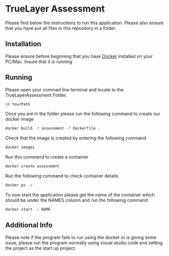 # TrueLayer Assessment

Please find below the instructions to run this application. Please also ensure that you have put all files in this repository in a folder.

## Installation

Please ensure before beginning that you have [Docker](https://www.docker.com/products/docker-desktop) installed on your PC/Mac. Insure that it is running

## Running

Please open your commad line terminal and locate to the TrueLayerAssessment Folder. 

```bash
cd YourPath
```

Once you are in the folder please run the following command to create our docker image

```bash
docker build -t assessment -f Dockerfile .
```
Check that the image is created by entering the following command

```bash
docker images
```

Run this command to create a container 

```bash
docker create assessment
```

Run the following command to check container details

```bash
docker ps -a
```

To now start the application please get the name of the container which should be under the NAMES column and run the following command

```bash
docker start -i NAME
```

## Additional Info

Please note if the program fails to run using the docker or is giving some issue, please run the program normally using visual studio code and setting the project as the start up project.

